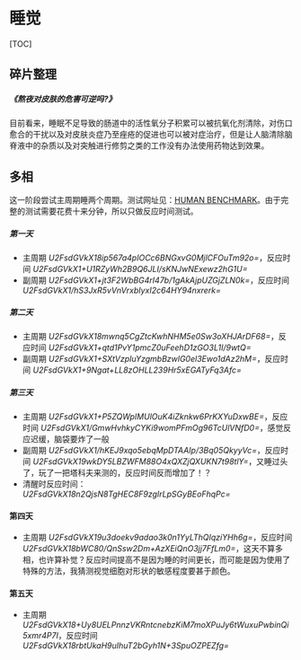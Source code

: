 # 睡觉

[TOC]

## 碎片整理

##### <Link type='h5' to='https://mgear-file.oss-cn-shanghai.aliyuncs.com/%E7%86%AC%E5%A4%9C%E5%AF%B9%E7%9A%AE%E8%82%A4%E7%9A%84%E5%8D%B1%E5%AE%B3%E5%8F%AF%E9%80%86%E5%90%97%20-%20%E7%9F%A5%E4%B9%8E.html' source='https://daily.zhihu.com/story/9740359' >《熬夜对皮肤的危害可逆吗?》</Link>

目前看来，睡眠不足导致的肠道中的活性氧分子积累可以被抗氧化剂清除，对伤口愈合的干扰以及对皮肤炎症乃至痤疮的促进也可以被对症治疗，但是让人脑清除脑脊液中的杂质以及对突触进行修剪之类的工作没有办法使用药物达到效果。

## 多相

这一阶段尝试主周期睡两个周期。测试网址见：[HUMAN BENCHMARK](https://humanbenchmark.com/dashboard)。由于完整的测试需要花费十来分钟，所以只做反应时间测试。

##### 第一天

* 主周期 _*_U2FsdGVkX18ip567a4pIOCc6BNGxvG0MjlCFOuTm92o=_*_，反应时间 _*_U2FsdGVkX1+U1RZyWh2B9Q6JLI/sKNJwNExewz2hG1U=_*_
* 副周期 _*_U2FsdGVkX1+jt3F2WbBG4rI47b/1gAkAjpUZGjZLN0k=_*_，反应时间 _*_U2FsdGVkX1/hS3JxR5vVnVrxbIyxI2c64HY94nxrerk=_*_

##### 第二天

* 主周期 _*_U2FsdGVkX18mwnq5CgZtcKwhNHM5e0Sw3oXHJArDF68=_*_，反应时间 _*_U2FsdGVkX1+qtd1PvY1pmcZ0uFeehD1zGO3L1I/9wtQ=_*_
* 副周期 _*_U2FsdGVkX1+SXtVzpIuYzgmbBzwlG0el3Ewo1dAz2hM=_*_，反应时间 _*_U2FsdGVkX1+9Ngat+LL8zOHLL239Hr5xEGATyFq3Afc=_*_

##### 第三天

* 主周期 _*_U2FsdGVkX1+P5ZQWpIMUlOuK4iZknkw6PrKXYuDxwBE=_*_，反应时间 _*_U2FsdGVkX1/GmwHvhkyCYKi9womPFmOg96TcUlVNfD0=_*_，感觉反应迟缓，脑袋要炸了一般
* 副周期 _*_U2FsdGVkX1/hKEJ9xqo5ebqMpDTAAIp/3Bq05QkyyVc=_*_，反应时间 _*_U2FsdGVkX19wkDY5LBZWFM88O4xQXZjQXUKN7t98tlY=_*_，又睡过头了，玩了一把塔科夫来测的，反应时间反而增加了！？
* 清醒时反应时间：_*_U2FsdGVkX18n2QjsN8TgHEC8F9zgIrLpSGyBEoFhqPc=_*_

#### 第四天

* 主周期 _*_U2FsdGVkX19u3doekv9adao3k0n1YyLThQIqziYHh6g=_*_，反应时间 _*_U2FsdGVkX18bWC80/QnSsw2Dm+AzXEiQnO3jj7FfLm0=_*_，这天不算多相，也许算补觉？反应时间提高不是因为睡的时间更长，而可能是因为使用了特殊的方法，我猜测视觉细胞对形状的敏感程度要甚于颜色。

#### 第五天

* 主周期 _*_U2FsdGVkX18+Uy8UELPnnzVKRntcnebzKiM7moXPuJy6tWuxuPwbinQi5xmr4P7I_*_，反应时间 _*_U2FsdGVkX18rbtUkaH9uIhuT2bGyh1N+3SpuOZPEZfg=_*_

